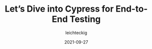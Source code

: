 ---
author: leichteckig
date: 2021-09-27
publisher: smashingmag
tags:
  - testing
  - cypress
target_url: https://www.smashingmagazine.com/2021/09/cypress-end-to-end-testing/
title: Let’s Dive into Cypress for End-to-End Testing
---